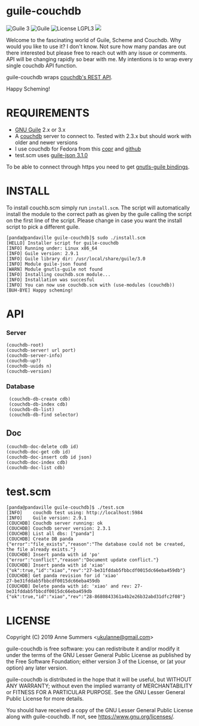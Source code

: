 # guile-couchdb
![Guile 3](http://img.shields.io/badge/Guile-3.x-pink)
![Guile](http://img.shields.io/badge/Guile-2.x-blue)
![License LGPL3](https://img.shields.io/badge/LICENSE-LGPL%203-brightgreen)
![](https://img.shields.io/github/repo-size/ukulanne/guile-couchdb?style=plastic)

Welcome to the fascinating world of Guile, Scheme and Couchdb. Why would you like to use it? I don't know. Not sure how many pandas are out there interested but please free to reach out with any issue or comments. API will be changing rapidly
so bear with me. My intentions is to wrap every single couchdb API function.

guile-couchdb wraps [couchdb's REST API](https://docs.couchdb.org/en/stable/api/index.html).

Happy Scheming!

# REQUIREMENTS

- [GNU Guile](https://www.gnu.org/software/guile/) 2.x or 3.x
- A [couchdb](http://couchdb.apache.org/) server to connect to. Tested with 2.3.x but should work with older and newer versions
- I use couchdb for Fedora from this [copr](https://copr.fedorainfracloud.org/coprs/adrienverge/couchdb/) and [github](https://github.com/adrienverge/copr-couchdb)
- test.scm uses [guile-json 3.1.0](https://github.com/aconchillo/guile-json) 

To be able to connect through https you need to get [gnutls-guile bindings](https://www.gnutls.org/manual/gnutls-guile.html).

# INSTALL

To install couchb.scm simply run `install.scm`. The script will automatically install the module to the correct path as given by the guile calling the script on the first line of the script. Please change in case you want the install script to pick a different guile.


```
[panda@pandaville guile-couchdb]$ sudo ./install.scm 
[HELLO] Installer script for guile-couchdb
[INFO] Running under: Linux x86_64
[INFO] Guile version: 2.9.1
[INFO] Guile library dir: /usr/local/share/guile/3.0
[INFO] Module guile-json found
[WARN] Module gnutls-guile not found
[INFO] Installing couchdb.scm module...
[INFO] Installation was succesful
[INFO] You can now use couchdb.scm with (use-modules (couchdb))
[BUH-BYE] Happy scheming!
```

# API

### Server
 ```
 (couchdb-root)
 (couchdb-server! url port)
 (couchdb-server-info)
 (couchdb-up?) 
 (couchdb-uuids n)
 (couchdb-version)
```

### Database
```
 (couchdb-db-create cdb)
 (couchdb-db-index cdb)
 (couchdb-db-list)
 (couchdb-db-find selector)
``` 

## Doc
 ```
 (couchdb-doc-delete cdb id)
 (couchdb-doc-get cdb id)
 (couchdb-doc-insert cdb id json)
 (couchdb-doc-index cdb)
 (couchdb-doc-list cdb)

```

# test.scm

```
[panda@pandaville guile-couchdb]$ ./test.scm 
[INFO]    couchdb test using: http://localhost:5984
[INFO]    Guile version: 2.9.1
[COUCHDB] Couchdb server running: ok
[COUCHDB] Couchdb server version: 2.3.1
[COUCHDB] List all dbs: ["panda"]
[COUCHDB] Create DB panda
{"error":"file_exists","reason":"The database could not be created, the file already exists."}
[COUCHDB] Insert panda with id 'po'
{"error":"conflict","reason":"Document update conflict."}
[COUCHDB] Insert panda with id 'xiao'
{"ok":true,"id":"xiao","rev":"27-be31fddab5fbbcdf0015dc66eba459db"}
[COUCHDB] Get panda revision for id 'xiao'
27-be31fddab5fbbcdf0015dc66eba459db
[COUCHDB] Delete panda with id: 'xiao' and rev: 27-be31fddab5fbbcdf0015dc66eba459db
{"ok":true,"id":"xiao","rev":"28-8680843361a4b2e26b32abd31dfc2f08"}
```
# LICENSE

Copyright (C) 2019 Anne Summers &lt;ukulanne@gmail.com&gt;

guile-couchdb is free software: you can redistribute it and/or modify it under the terms of the GNU Lesser General Public License as published by the Free Software Foundation; either version 3 of the License, or (at your option) any later version.

guile-couchdb is distributed in the hope that it will be useful, but WITHOUT ANY WARRANTY; without even the implied warranty of MERCHANTABILITY or FITNESS FOR A PARTICULAR PURPOSE. See the GNU Lesser General Public License for more details.

You should have received a copy of the GNU Lesser General Public License along with guile-couchdb. If not, see https://www.gnu.org/licenses/.

